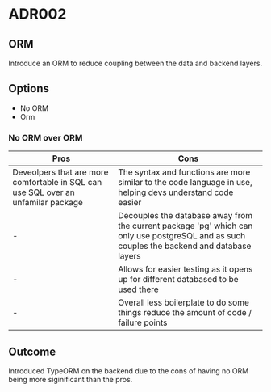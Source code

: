 # ADR002
## ORM
Introduce an ORM to reduce coupling between the data and backend layers.

## Options
- No ORM  
- Orm
  
### No ORM over ORM
| Pros | Cons |
|----|----|
| Deveolpers that are more comfortable in SQL can use SQL over an unfamilar package | The syntax and functions are more similar to the code language in use, helping devs understand code easier |
| - | Decouples the database away from the current package 'pg' which can only use postgreSQL and as such couples the backend and database layers |
| - | Allows for easier testing as it opens up for different databased to be used there |
| - | Overall less boilerplate to do some things reduce the amount of code / failure points |

## Outcome
Introduced TypeORM on the backend due to the cons of having no ORM being more siginificant than the pros. 
